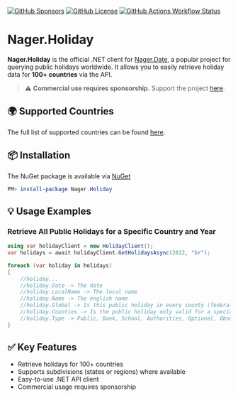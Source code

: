 [![GitHub Sponsors](https://img.shields.io/github/sponsors/nager?style=for-the-badge&color=000)](https://github.com/sponsors/nager)
[![GitHub License](https://img.shields.io/github/license/nager/Nager.Holiday?style=for-the-badge&color=000)](https://github.com/nager/Nager.Holiday)
[![GitHub Actions Workflow Status](https://img.shields.io/github/actions/workflow/status/nager/Nager.Holiday/dotnet.yml?style=for-the-badge&color=000)](https://github.com/nager/Nager.Holiday)

# Nager.Holiday

**Nager.Holiday** is the official .NET client for [Nager.Date](https://date.nager.at), a popular project for querying public holidays worldwide. It allows you to easily retrieve holiday data for **100+ countries** via the API.
> ⚠️ **Commercial use requires sponsorship.** Support the project [here](https://github.com/sponsors/nager).

## 🌍 Supported Countries
The full list of supported countries can be found [here](https://date.nager.at/Country/Coverage).

## 📦 Installation

The NuGet package is available via [NuGet](https://www.nuget.org/packages/Nager.Holiday)

```powershell
PM> install-package Nager.Holiday
```

## 💡 Usage Examples

### Retrieve All Public Holidays for a Specific Country and Year
```cs
using var holidayClient = new HolidayClient();
var holidays = await holidayClient.GetHolidaysAsync(2022, "br");

foreach (var holiday in holidays)
{
    //holiday...
    //holiday.Date -> The date
    //holiday.LocalName -> The local name
    //holiday.Name -> The english name
    //holiday.Global -> Is this public holiday in every county (federal state)
    //holiday.Counties -> Is the public holiday only valid for a special county ISO-3166-2 - Federal states
    //holiday.Type -> Public, Bank, School, Authorities, Optional, Observance
}
```
## ✅ Key Features
- Retrieve holidays for 100+ countries
- Supports subdivisions (states or regions) where available
- Easy-to-use .NET API client
- Commercial usage requires sponsorship
